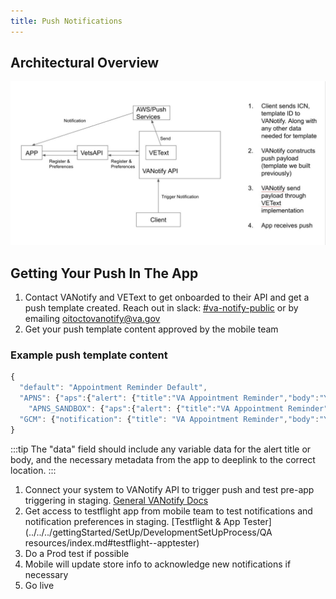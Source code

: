 ```yaml
---
title: Push Notifications
---
```


## Architectural Overview

![FLow diagram for how push notification get to the app from the Vetext service](../../../static/img/backend/MobilePush.jpg)

## Getting Your Push In The App

1. Contact VANotify and VEText to get onboarded to their API and get a push template created. Reach out in slack: [#va-notify-public](https://dsva.slack.com/archives/C01CSM3EZGT) or by emailing [oitoctovanotify@va.gov](mailto:oitoctovanotify@va.gov)
2. Get your push template content approved by the mobile team

### Example push template content

```js
{
  "default": "Appointment Reminder Default",
  "APNS": {"aps":{"alert": {"title":"VA Appointment Reminder","body":"You have an upcoming VA appointment."}},  "appt":"%APPOINTMENT%"},
    "APNS_SANDBOX": {"aps":{"alert": {"title":"VA Appointment Reminder","body":"You have an upcoming VA appointment."}},"appt":"%APPOINTMENT%"},
  "GCM": {"notification": {"title": "VA Appointment Reminder","body":"You have an upcoming VA appointment."},"data": {"appt": "%APPOINTMENT%"}}
}
```

:::tip
The "data" field should include any variable data for the alert title or body, and the necessary metadata from the app to deeplink to the correct location.
:::

1. Connect your system to VANotify API to trigger push and test pre-app triggering in staging. [General VANotify Docs](https://github.com/department-of-veterans-affairs/va.gov-team/blob/master/products/va-notify/README.md)
2. Get access to testflight app from mobile team to test notifications and notification preferences in staging. [Testflight & App Tester](../../../gettingStarted/SetUp/DevelopmentSetUpProcess/QA resources/index.md#testflight--apptester)
3. Do a Prod test if possible
4. Mobile will update store info to acknowledge new notifications if necessary
5. Go live
